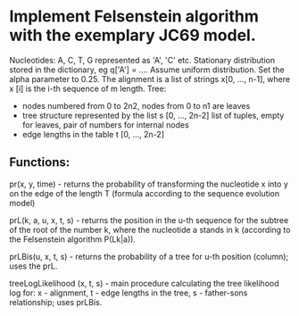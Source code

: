 # Implement Felsenstein algorithm with the exemplary JC69 model.

Nucleotides: A, C, T, G represented as 'A', 'C' etc. Stationary distribution stored in the dictionary, eg q['A'] = .... 
Assume uniform distribution. Set the alpha parameter to 0.25.
The alignment is a list of strings x[0, ..., n-1], where x [i] is the i-th sequence of m length. Tree:
- nodes numbered from 0 to 2n2, nodes from 0 to n1 are leaves
- tree structure represented by the list s [0, ..., 2n-2] list of tuples, empty for leaves, pair of numbers for internal nodes
- edge lengths in the table t [0, ..., 2n-2]

## Functions:
pr(x, y, time) - returns the probability of transforming the nucleotide x into y on the edge of the length T (formula according to the sequence evolution model)

prL(k, a, u, x, t, s) - returns the position in the u-th sequence for the subtree of the root of the number k, where the nucleotide a 
stands in k (according to the Felsenstein algorithm P(Lk|a)).

prLBis(u, x, t, s) - returns the probability of a tree for u-th position (column); uses the prL.

treeLogLikelihood (x, t, s) - main procedure calculating the tree likelihood log for: x - alignment, t - edge lengths in the tree, 
s - father-sons relationship; uses prLBis.

